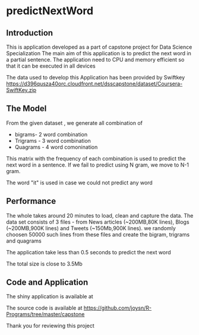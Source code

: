 # predictNextWord


## Introduction
This is application developed as a part of capstone project for Data Science Specialization
The main aim of this application is to predict the next word in a partial sentence. The application need to CPU and memory efficient so that it can be executed in all devices


The data used to develop this Application has been provided by Swiftkey
https://d396qusza40orc.cloudfront.net/dsscapstone/dataset/Coursera-SwiftKey.zip

## The Model

From the given dataset , we generate all combination of 
- bigrams- 2 word combination
- Trigrams - 3 word combination
- Quagrams - 4 word comonination

This matrix with the frequency of each combination is used to predict the next word in a sentence.
If we fail to predict using N gram, we move to N-1 gram.

The word "it" is used in case we could not predict any word

## Performance

The whole takes around 20 minutes to load, clean and capture the data.
The data set consists of 3 files - from News articles (~200MB,80K lines), Blogs (~200MB,900K lines) and Tweets (~150Mb,900K lines).
we randomly choosen 50000 such lines from these files and create the bigram, trigrams and quagrams

The application take less than 0.5 seconds to predict the next word

The total size is close to 3.5Mb

## Code and Application
The shiny application is available at

The source code is available at
https://github.com/joysn/R-Programs/tree/master/capstone

Thank you for reviewing this project
